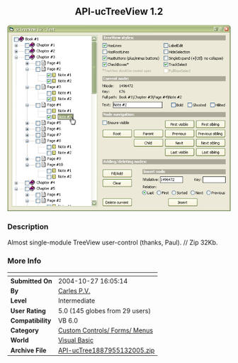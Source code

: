 ﻿<div align="center">

## API\-ucTreeView 1\.2

<img src="PIC20041027108312851.gif">
</div>

### Description

Almost single-module TreeView user-control (thanks, Paul). // Zip 32Kb.
 
### More Info
 


<span>             |<span>
---                |---
**Submitted On**   |2004-10-27 16:05:14
**By**             |[Carles P\.V\.](https://github.com/Planet-Source-Code/PSCIndex/blob/master/ByAuthor/carles-p-v.md)
**Level**          |Intermediate
**User Rating**    |5.0 (145 globes from 29 users)
**Compatibility**  |VB 6\.0
**Category**       |[Custom Controls/ Forms/  Menus](https://github.com/Planet-Source-Code/PSCIndex/blob/master/ByCategory/custom-controls-forms-menus__1-4.md)
**World**          |[Visual Basic](https://github.com/Planet-Source-Code/PSCIndex/blob/master/ByWorld/visual-basic.md)
**Archive File**   |[API\-ucTree1887955132005\.zip](https://github.com/Planet-Source-Code/carles-p-v-api-uctreeview-1-2__1-56958/archive/master.zip)








